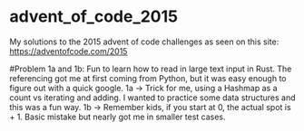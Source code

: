 # advent_of_code_2015
My solutions to the 2015 advent of code challenges as seen on this site: https://adventofcode.com/2015

#Problem 1a and 1b:
Fun to learn how to read in large text input in Rust. The referencing got me at first coming from Python, but it was easy enough to figure out with a quick google. 
1a -> Trick for me, using a Hashmap as a count vs iterating and adding. I wanted to practice some data structures and this was a fun way. 
1b -> Remember kids, if you start at 0, the actual spot is + 1. Basic mistake but nearly got me in smaller test cases. 
